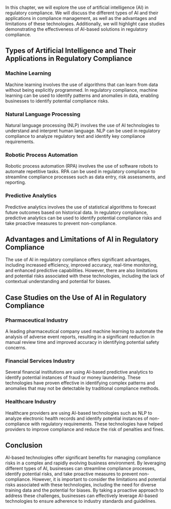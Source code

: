 
In this chapter, we will explore the use of artificial intelligence (AI) in regulatory compliance. We will discuss the different types of AI and their applications in compliance management, as well as the advantages and limitations of these technologies. Additionally, we will highlight case studies demonstrating the effectiveness of AI-based solutions in regulatory compliance.

Types of Artificial Intelligence and Their Applications in Regulatory Compliance
--------------------------------------------------------------------------------

### Machine Learning

Machine learning involves the use of algorithms that can learn from data without being explicitly programmed. In regulatory compliance, machine learning can be used to identify patterns and anomalies in data, enabling businesses to identify potential compliance risks.

### Natural Language Processing

Natural language processing (NLP) involves the use of AI technologies to understand and interpret human language. NLP can be used in regulatory compliance to analyze regulatory text and identify key compliance requirements.

### Robotic Process Automation

Robotic process automation (RPA) involves the use of software robots to automate repetitive tasks. RPA can be used in regulatory compliance to streamline compliance processes such as data entry, risk assessments, and reporting.

### Predictive Analytics

Predictive analytics involves the use of statistical algorithms to forecast future outcomes based on historical data. In regulatory compliance, predictive analytics can be used to identify potential compliance risks and take proactive measures to prevent non-compliance.

Advantages and Limitations of AI in Regulatory Compliance
---------------------------------------------------------

The use of AI in regulatory compliance offers significant advantages, including increased efficiency, improved accuracy, real-time monitoring, and enhanced predictive capabilities. However, there are also limitations and potential risks associated with these technologies, including the lack of contextual understanding and potential for biases.

Case Studies on the Use of AI in Regulatory Compliance
------------------------------------------------------

### Pharmaceutical Industry

A leading pharmaceutical company used machine learning to automate the analysis of adverse event reports, resulting in a significant reduction in manual review time and improved accuracy in identifying potential safety concerns.

### Financial Services Industry

Several financial institutions are using AI-based predictive analytics to identify potential instances of fraud or money laundering. These technologies have proven effective in identifying complex patterns and anomalies that may not be detectable by traditional compliance methods.

### Healthcare Industry

Healthcare providers are using AI-based technologies such as NLP to analyze electronic health records and identify potential instances of non-compliance with regulatory requirements. These technologies have helped providers to improve compliance and reduce the risk of penalties and fines.

Conclusion
----------

AI-based technologies offer significant benefits for managing compliance risks in a complex and rapidly evolving business environment. By leveraging different types of AI, businesses can streamline compliance processes, identify potential risks, and take proactive measures to prevent non-compliance. However, it is important to consider the limitations and potential risks associated with these technologies, including the need for diverse training data and the potential for biases. By taking a proactive approach to address these challenges, businesses can effectively leverage AI-based technologies to ensure adherence to industry standards and guidelines.
